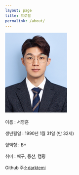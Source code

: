 ```yaml
---
layout: page
title: 프로필
permalink: /about/
---
```


<img src = "증명사진.jpg" width = "200"><br><br>
이름 : 서영훈<br><br>
생년월일 : 1990년 1월 31일 (만 32세)<br><br>
혈액형 : B+<br><br>
취미 : 배구, 등산, 캠핑<br><br>
Github 주소[darktemi](https://github.com/darktemi)<br><br>

